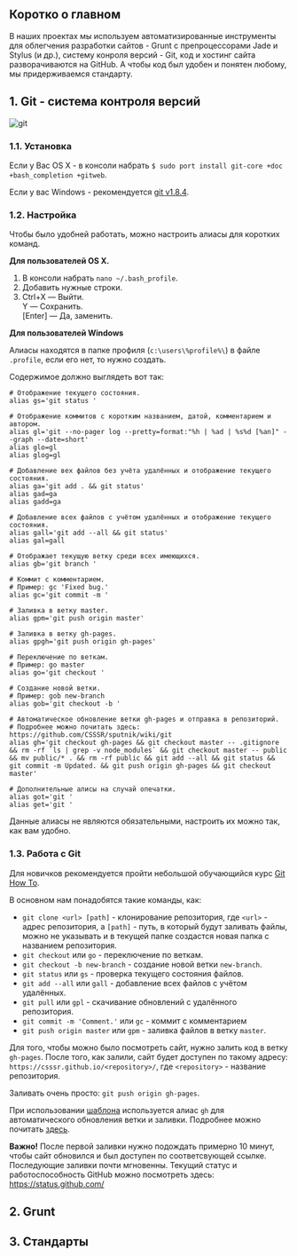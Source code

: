 ## Коротко о главном

В наших проектах мы используем автоматизированные инструменты для облегчения разработки сайтов - Grunt c препроцессорами Jade и Stylus (и др.), систему конроля версий - Git, код и хостинг сайта разворачиваются на GitHub.
А чтобы код был удобен и понятен любому, мы придерживаемся стандарту.


## 1. Git - система контроля версий
![git](http://git-scm.com/images/logo@2x.png)
### 1.1. Установка
Если у Вас OS X - в консоли набрать `$ sudo port install git-core +doc +bash_completion +gitweb`.

Если у вас Windows - рекомендуется [git v1.8.4](http://msysgit.googlecode.com/files/Git-1.8.4-preview20130916.exe).

### 1.2. Настройка
Чтобы было удобней работать, можно настроить алиасы для коротких команд.

**Для пользователей OS X.**

1. В консоли набрать `nano ~/.bash_profile`.
2. Добавить нужные строки.
3.  Ctrl+X  — Выйти.<br>
    Y       — Сохранить.<br>
    [Enter] — Да, заменить.


**Для пользователей Windows**

Алиасы находятся в папке профиля (`c:\users\%profile%\`) в файле `.profile`, если его нет, то нужно создать.

Содержимое должно выглядеть вот так:
```shell
# Отображение текущего состояния.
alias gs='git status '

# Отображение коммитов с коротким названием, датой, комментарием и автором.
alias gl='git --no-pager log --pretty=format:"%h | %ad | %s%d [%an]" --graph --date=short'
alias glo=gl
alias glog=gl

# Добавление вех файлов без учёта удалённых и отображение текущего состояния.
alias ga='git add . && git status'
alias gad=ga
alias gadd=ga

# Добавление всех файлов с учётом удалённых и отображение текущего состояния.
alias gall='git add --all && git status'
alias gal=gall

# Отображает текущую ветку среди всех имеющихся.
alias gb='git branch '

# Коммит с комментарием.
# Пример: gc 'Fixed bug.'
alias gc='git commit -m '

# Заливка в ветку master.
alias gpm='git push origin master'

# Заливка в ветку gh-pages.
alias gpgh='git push origin gh-pages'

# Переключение по веткам.
# Пример: go master
alias go='git checkout '

# Создание новой ветки.
# Пример: gob new-branch
alias gob='git checkout -b '

# Автоматическое обновление ветки gh-pages и отправка в репозиторий.
# Подробнее можно почитать здесь: https://github.com/CSSSR/sputnik/wiki/git
alias gh='git checkout gh-pages && git checkout master -- .gitignore && rm -rf `ls | grep -v node_modules` && git checkout master -- public && mv public/* . && rm -rf public && git add --all && git status && git commit -m Updated. && git push origin gh-pages && git checkout master'

# Дополнительные алисы на случай опечатки.
alias got='git '
alias get='git '

```

Данные алиасы не являются обязательными, настроить их можно так, как вам удобно.

### 1.3. Работа с Git
Для новичков рекомендуется пройти небольшой обучающийся курс [Git How To](http://githowto.com/ru).

В основном нам понадобятся такие команды, как:
* `git clone <url> [path]` - клонирование репозитория, где `<url>` - адрес репозитория, а `[path]` - путь, в который будут заливать файлы, можно не указывать и в текущей папке создастся новая папка с названием репозитория.
* `git checkout` или `go` - переключение по веткам.
* `git checkout -b new-branch` - создание новой ветки `new-branch`.
* `git status` или `gs` - проверка текущего состояния файлов.
* `git add --all` или `gall` - добавление всех файлов с учётом удалённых.
* `git pull` или `gpl` - скачивание обновлений с удалённого репозитория.
* `git commit -m 'Comment.'` или `gc` - коммит с комментарием
* `git push origin master` или `gpm` - заливка файлов в ветку `master`.

Для того, чтобы можно было посмотреть сайт, нужно залить код в ветку `gh-pages`. После того, как залили, сайт будет доступен по такому адресу: `https://csssr.github.io/<repository>/`, где `<repository>` - название репозитория.

Заливать очень просто: `git push origin gh-pages`.

При использовании [шаблона](https://github.com/CSSSR/csssr-project-template) используется алиас `gh` для автоматического обновления ветки и заливки.
Подробнее можно почитать [здесь](https://github.com/CSSSR/sputnik/wiki/git#beta-Автоматическое-обновление-ветки-gh-pages-и-отправка-в-репозиторий).

**Важно!** После первой заливки нужно подождать примерно 10 минут, чтобы сайт обновился и был доступен по соответсвующей ссылке. Последующие заливки почти мгновенны. Текущий статус и работоспособность GitHub можно посмотреть здесь: https://status.github.com/


## 2. Grunt


## 3. Стандарты

